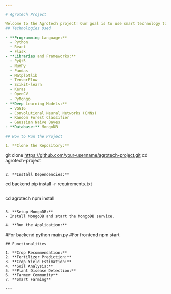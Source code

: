 ```yaml
---

# Agrotech Project

Welcome to the Agrotech project! Our goal is to use smart technology to improve farming. We're creating tools like crop advice, predicting fertilizers, estimating crop yields, analyzing soil, detecting plant diseases, enabling smart farming practices, and building a supportive farming community.
## Technologies Used

- **Programming Language:**
  - Python
  - React
  - Flask
- **Libraries and Frameworks:**
  - PyQt5
  - NumPy
  - Pandas
  - Matplotlib
  - TensorFlow
  - Scikit-learn
  - Keras
  - OpenCV
  - PyMongo
- **Deep Learning Models:**
  - VGG16
  - Convolutional Neural Networks (CNNs)
  - Random Forest Classifier
  - Gaussian Naive Bayes
- **Database:** MongoDB

## How to Run the Project

1. **Clone the Repository:**
   ```
   git clone https://github.com/your-username/agrotech-project.git
   cd agrotech-project
   ```

2. **Install Dependencies:**
   ```
   cd backend
   pip install -r requirements.txt
   ```
   ```
   cd agrotech
   npm install
   ```

3. **Setup MongoDB:**
   - Install MongoDB and start the MongoDB service.

4. **Run the Application:**
   ```
   #For backend
   python main.py
   #For frontend
   npm start
   ```
## Functionalities

1. **Crop Recommendation:**
2. **Fertilizer Prediction:**
3. **Crop Yield Estimation:**
4. **Soil Analysis:**
5. **Plant Disease Detection:**
6. **Farmer Community**
7. **Smart Farming**
  
---
```

